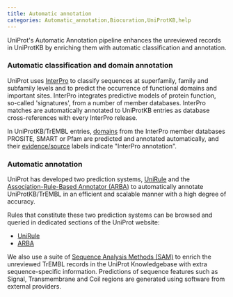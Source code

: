 ```yaml
---
title: Automatic annotation
categories: Automatic_annotation,Biocuration,UniProtKB,help
---
```


UniProt's Automatic Annotation pipeline enhances the unreviewed records in UniProtKB by enriching them with automatic classification and annotation.

### Automatic classification and domain annotation

UniProt uses [InterPro](https://www.ebi.ac.uk/interpro) to classify sequences at superfamily, family and subfamily levels and to predict the occurrence of functional domains and important sites. InterPro integrates predictive models of protein function, so-called 'signatures', from a number of member databases. InterPro matches are automatically annotated to UniProtKB entries as database cross-references with every InterPro release.

In UniProtKB/TrEMBL entries, [domains](https://www.uniprot.org/help/domain) from the InterPro member databases PROSITE, SMART or Pfam are predicted and annotated automatically, and their [evidence/source](https://www.uniprot.org/help/evidences) labels indicate "InterPro annotation".

### Automatic annotation

UniProt has developed two prediction systems, [UniRule](https://www.uniprot.org/help/unirule) and the [Association-Rule-Based Annotator (ARBA)](https://www.uniprot.org/help/arba) to automatically annotate UniProtKB/TrEMBL in an efficient and scalable manner with a high degree of accuracy.

Rules that constitute these two prediction systems can be browsed and queried in dedicated sections of the UniProt website:

-   [UniRule](https://www.uniprot.org/unirule)
-   [ARBA](https://www.uniprot.org/arba)

We also use a suite of [Sequence Analysis Methods (SAM)](https://www.uniprot.org/help/sam) to enrich the unreviewed TrEMBL records in the UniProt Knowledgebase with extra sequence-specific information. Predictions of sequence features such as Signal, Transmembrane and Coil regions are generated using software from external providers.
